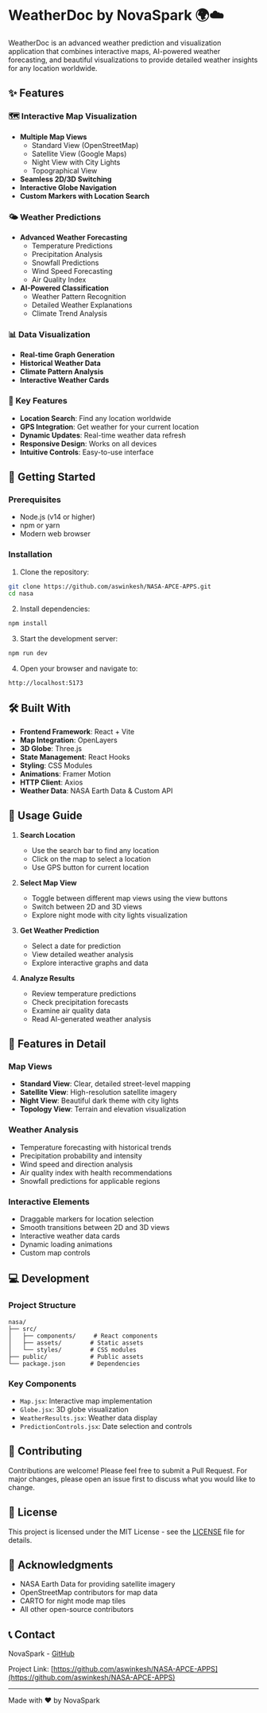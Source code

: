 # WeatherDoc by NovaSpark 🌍☁️

WeatherDoc is an advanced weather prediction and visualization application that combines interactive maps, AI-powered weather forecasting, and beautiful visualizations to provide detailed weather insights for any location worldwide.

## ✨ Features

### 🗺️ Interactive Map Visualization
- **Multiple Map Views**
  - Standard View (OpenStreetMap)
  - Satellite View (Google Maps)
  - Night View with City Lights
  - Topographical View
- **Seamless 2D/3D Switching**
- **Interactive Globe Navigation**
- **Custom Markers with Location Search**

### 🌤️ Weather Predictions
- **Advanced Weather Forecasting**
  - Temperature Predictions
  - Precipitation Analysis
  - Snowfall Predictions
  - Wind Speed Forecasting
  - Air Quality Index
- **AI-Powered Classification**
  - Weather Pattern Recognition
  - Detailed Weather Explanations
  - Climate Trend Analysis

### 📊 Data Visualization
- **Real-time Graph Generation**
- **Historical Weather Data**
- **Climate Pattern Analysis**
- **Interactive Weather Cards**

### 🎯 Key Features
- **Location Search**: Find any location worldwide
- **GPS Integration**: Get weather for your current location
- **Dynamic Updates**: Real-time weather data refresh
- **Responsive Design**: Works on all devices
- **Intuitive Controls**: Easy-to-use interface

## 🚀 Getting Started

### Prerequisites
- Node.js (v14 or higher)
- npm or yarn
- Modern web browser

### Installation

1. Clone the repository:
```bash
git clone https://github.com/aswinkesh/NASA-APCE-APPS.git
cd nasa
```

2. Install dependencies:
```bash
npm install
```

3. Start the development server:
```bash
npm run dev
```

4. Open your browser and navigate to:
```
http://localhost:5173
```

## 🛠️ Built With

- **Frontend Framework**: React + Vite
- **Map Integration**: OpenLayers
- **3D Globe**: Three.js
- **State Management**: React Hooks
- **Styling**: CSS Modules
- **Animations**: Framer Motion
- **HTTP Client**: Axios
- **Weather Data**: NASA Earth Data & Custom API

## 📖 Usage Guide

1. **Search Location**
   - Use the search bar to find any location
   - Click on the map to select a location
   - Use GPS button for current location

2. **Select Map View**
   - Toggle between different map views using the view buttons
   - Switch between 2D and 3D views
   - Explore night mode with city lights visualization

3. **Get Weather Prediction**
   - Select a date for prediction
   - View detailed weather analysis
   - Explore interactive graphs and data

4. **Analyze Results**
   - Review temperature predictions
   - Check precipitation forecasts
   - Examine air quality data
   - Read AI-generated weather analysis

## 🌟 Features in Detail

### Map Views
- **Standard View**: Clear, detailed street-level mapping
- **Satellite View**: High-resolution satellite imagery
- **Night View**: Beautiful dark theme with city lights
- **Topology View**: Terrain and elevation visualization

### Weather Analysis
- Temperature forecasting with historical trends
- Precipitation probability and intensity
- Wind speed and direction analysis
- Air quality index with health recommendations
- Snowfall predictions for applicable regions

### Interactive Elements
- Draggable markers for location selection
- Smooth transitions between 2D and 3D views
- Interactive weather data cards
- Dynamic loading animations
- Custom map controls

## 💻 Development

### Project Structure
```
nasa/
├── src/
│   ├── components/     # React components
│   ├── assets/        # Static assets
│   └── styles/        # CSS modules
├── public/            # Public assets
└── package.json       # Dependencies
```

### Key Components
- `Map.jsx`: Interactive map implementation
- `Globe.jsx`: 3D globe visualization
- `WeatherResults.jsx`: Weather data display
- `PredictionControls.jsx`: Date selection and controls

## 🤝 Contributing

Contributions are welcome! Please feel free to submit a Pull Request. For major changes, please open an issue first to discuss what you would like to change.

## 📜 License

This project is licensed under the MIT License - see the [LICENSE](LICENSE) file for details.

## 👏 Acknowledgments

- NASA Earth Data for providing satellite imagery
- OpenStreetMap contributors for map data
- CARTO for night mode map tiles
- All other open-source contributors

## 📞 Contact

NovaSpark - [GitHub](https://github.com/aswinkesh)

Project Link: [https://github.com/aswinkesh/NASA-APCE-APPS](https://github.com/aswinkesh/NASA-APCE-APPS)

---

Made with ❤️ by NovaSpark
